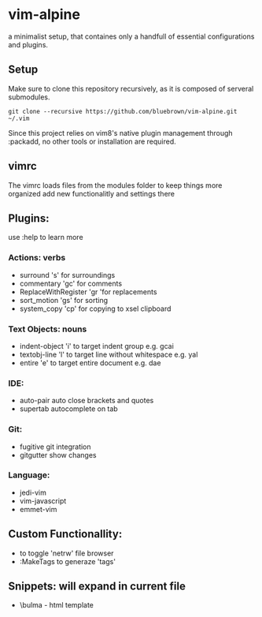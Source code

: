 # vim-alpine
a minimalist setup, that containes only a handfull of essential configurations and plugins.

## Setup
Make sure to clone this repository recursively, as it is composed of serveral submodules.
```
git clone --recursive https://github.com/bluebrown/vim-alpine.git ~/.vim
```
Since this project relies on vim8's native plugin management through :packadd,
no other tools or installation are required.

## vimrc

The vimrc loads files from the modules folder to keep things more organized
add new functionalitly and settings there


## Plugins:

use :help <plugin-name> to learn more

### Actions: verbs

- surround                's'  for surroundings
- commentary              'gc' for comments
- ReplaceWithRegister     'gr 'for replacements
- sort_motion             'gs' for sorting
- system_copy             'cp' for copying to xsel clipboard

### Text Objects: nouns

- indent-object           'i' to target indent group e.g. gcai
- textobj-line            'l' to target line without whitespace e.g. yal
- entire                  'e' to target entire document e.g. dae

### IDE:
- auto-pair               auto close brackets and quotes
- supertab                autocomplete on tab

### Git:
- fugitive                git integration
- gitgutter               show changes

### Language:
- jedi-vim
- vim-javascript
- emmet-vim


## Custom Functionallity:

- <F3> to toggle 'netrw' file browser
- :MakeTags to generaze 'tags'


## Snippets: will expand in current file

- \bulma - html template
